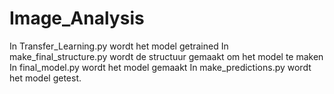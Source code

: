 # Image_Analysis

In Transfer_Learning.py wordt het model getrained
In make_final_structure.py wordt de structuur gemaakt om het model te maken
In final_model.py wordt het model gemaakt
In make_predictions.py wordt het model getest.

